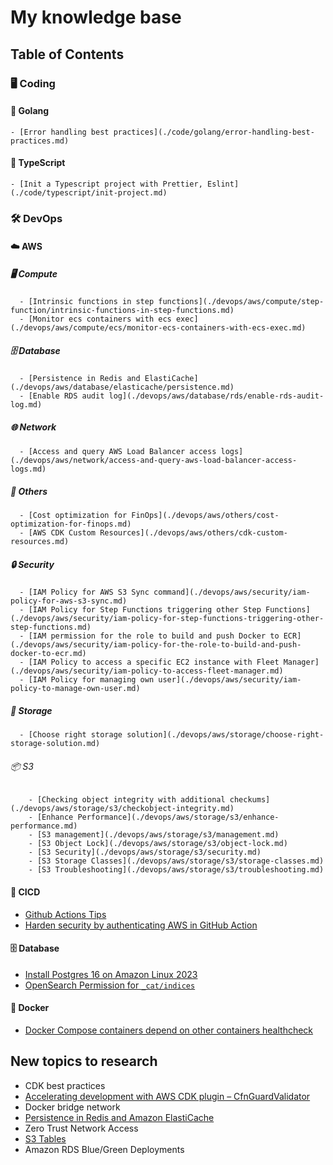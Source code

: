 # My knowledge base

## Table of Contents

### 🖥️ Coding

#### 🐹 Golang

    - [Error handling best practices](./code/golang/error-handling-best-practices.md)

#### 📝 TypeScript

    - [Init a Typescript project with Prettier, Eslint](./code/typescript/init-project.md)

### 🛠️ DevOps

#### ☁️ AWS

##### 🖥️ Compute

      - [Intrinsic functions in step functions](./devops/aws/compute/step-function/intrinsic-functions-in-step-functions.md)
      - [Monitor ecs containers with ecs exec](./devops/aws/compute/ecs/monitor-ecs-containers-with-ecs-exec.md)

##### 🗄️ Database

      - [Persistence in Redis and ElastiCache](./devops/aws/database/elasticache/persistence.md)
      - [Enable RDS audit log](./devops/aws/database/rds/enable-rds-audit-log.md)

##### 🌐 Network

      - [Access and query AWS Load Balancer access logs](./devops/aws/network/access-and-query-aws-load-balancer-access-logs.md)

##### 📌 Others

      - [Cost optimization for FinOps](./devops/aws/others/cost-optimization-for-finops.md)
      - [AWS CDK Custom Resources](./devops/aws/others/cdk-custom-resources.md)

##### 🔒 Security

      - [IAM Policy for AWS S3 Sync command](./devops/aws/security/iam-policy-for-aws-s3-sync.md)
      - [IAM Policy for Step Functions triggering other Step Functions](./devops/aws/security/iam-policy-for-step-functions-triggering-other-step-functions.md)
      - [IAM permission for the role to build and push Docker to ECR](./devops/aws/security/iam-policy-for-the-role-to-build-and-push-docker-to-ecr.md)
      - [IAM Policy to access a specific EC2 instance with Fleet Manager](./devops/aws/security/iam-policy-to-access-fleet-manager.md)
      - [IAM Policy for managing own user](./devops/aws/security/iam-policy-to-manage-own-user.md)

##### 💾 Storage

      - [Choose right storage solution](./devops/aws/storage/choose-right-storage-solution.md)

###### 📦 S3

        - [Checking object integrity with additional checkums](./devops/aws/storage/s3/checkobject-integrity.md)
        - [Enhance Performance](./devops/aws/storage/s3/enhance-performance.md)
        - [S3 management](./devops/aws/storage/s3/management.md)
        - [S3 Object Lock](./devops/aws/storage/s3/object-lock.md)
        - [S3 Security](./devops/aws/storage/s3/security.md)
        - [S3 Storage Classes](./devops/aws/storage/s3/storage-classes.md)
        - [S3 Troubleshooting](./devops/aws/storage/s3/troubleshooting.md)

#### 🔄 CICD

- [Github Actions Tips](./devops/cicd/github-actions-tips.md)
- [Harden security by authenticating AWS in GitHub Action](./devops/cicd/harden-security-aws-github-oidc.md)

#### 🗄️ Database

- [Install Postgres 16 on Amazon Linux 2023](./devops/database/install-postgres-16-on-amazon-linux-2023.md)
- [OpenSearch Permission for `_cat/indices`](./devops/database/opensearch-cat-indices-permission.md)

#### 🐳 Docker

- [Docker Compose containers depend on other containers healthcheck](./devops/docker/docker-compose-containers-depend-on-other-containers.md)

## New topics to research

- CDK best practices
- [Accelerating development with AWS CDK plugin – CfnGuardValidator](https://aws.amazon.com/blogs/mt/accelerating-development-with-aws-cdk-plugin-cfnguardvalidator/)
- Docker bridge network
- [Persistence in Redis and Amazon ElastiCache](https://lipanski.com/posts/persistence-in-elasticache-redis)
- Zero Trust Network Access
- [S3 Tables](https://aws.amazon.com/s3/features/tables/)
- Amazon RDS Blue/Green Deployments
